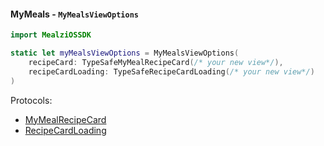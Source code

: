 #### MyMeals - `MyMealsViewOptions`

```swift
import MealziOSSDK

static let myMealsViewOptions = MyMealsViewOptions(
    recipeCard: TypeSafeMyMealRecipeCard(/* your new view*/),
    recipeCardLoading: TypeSafeRecipeCardLoading(/* your new view*/)
)
```
Protocols:
- [MyMealRecipeCard](../components/MyMealRecipeCard.mdx)
- [RecipeCardLoading](../../recipe-card/components/RecipeCardLoading.mdx)